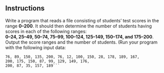 ## Instructions
Write a program that reads a file consisting of students’ test scores in the range **0–200**. It should then determine the number of students having scores in each of the following ranges:  
 **0–24, 25–49, 50–74, 75–99, 100–124, 125–149, 150–174, and 175–200**.  
Output the score ranges and the number of students. (Run your program with the following input data: 
```
76, 89, 150, 135, 200, 76, 12, 100, 150, 28, 178, 189, 167, 
200, 175, 150, 87, 99, 129, 149, 176, 
200, 87, 35, 157, 189```

